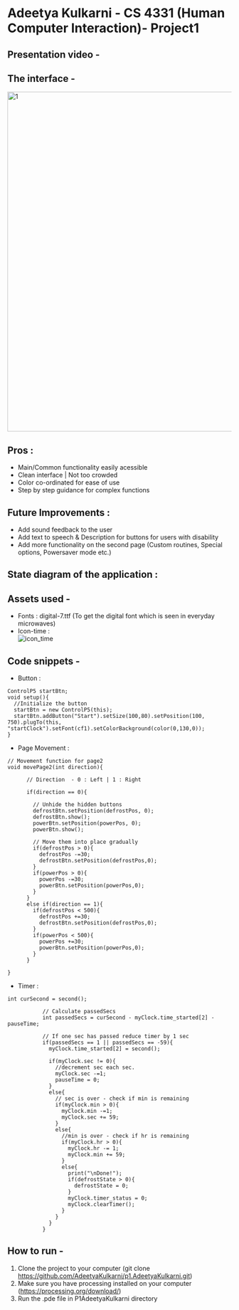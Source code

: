 # Adeetya Kulkarni - CS 4331 (Human Computer Interaction)- Project1  

## Presentation video -  


## The interface -  

<img width="764" alt="1" src="https://user-images.githubusercontent.com/43662207/109364453-7a566380-7854-11eb-9942-67cf6683ac1f.png">

## Pros :  
- Main/Common functionality easily acessible
- Clean interface | Not too crowded
- Color co-ordinated for ease of use
- Step by step guidance for complex functions

## Future Improvements :  
- Add sound feedback to the user  
- Add text to speech & Description for buttons for users with disability
- Add more functionality on the second page (Custom routines, Special options, Powersaver mode etc.)  

## State diagram of the application :


## Assets used -  
- Fonts : digital-7.ttf (To get the digital font which is seen in everyday microwaves)  
- Icon-time :   
  ![icon_time](https://user-images.githubusercontent.com/43662207/109363721-d61fed00-7852-11eb-97b2-87eb694d549c.jpg)
  
## Code snippets - 
- Button : 
```
ControlP5 startBtn;
void setup(){
  //Initialize the button
  startBtn = new ControlP5(this);
  startBtn.addButton("Start").setSize(100,80).setPosition(100, 750).plugTo(this, "startClock").setFont(cf1).setColorBackground(color(0,130,0));
}

```
- Page Movement :
```
// Movement function for page2
void movePage2(int direction){
       
      // Direction  - 0 : Left | 1 : Right
  
      if(direction == 0){
      
        // Unhide the hidden buttons
        defrostBtn.setPosition(defrostPos, 0);
        defrostBtn.show();
        powerBtn.setPosition(powerPos, 0);
        powerBtn.show();
        
        // Move them into place gradually
        if(defrostPos > 0){
          defrostPos -=30;
          defrostBtn.setPosition(defrostPos,0);
        }
        if(powerPos > 0){
          powerPos -=30;
          powerBtn.setPosition(powerPos,0);
        }
      }
      else if(direction == 1){
        if(defrostPos < 500){
          defrostPos +=30;
          defrostBtn.setPosition(defrostPos,0);
        }
        if(powerPos < 500){
          powerPos +=30;
          powerBtn.setPosition(powerPos,0);
        }
      }

}

```
- Timer : 

```
int curSecond = second();
           
           // Calculate passedSecs
           int passedSecs = curSecond - myClock.time_started[2] - pauseTime;
           
           // If one sec has passed reduce timer by 1 sec
           if(passedSecs == 1 || passedSecs == -59){
             myClock.time_started[2] = second();
             
             if(myClock.sec != 0){
               //decrement sec each sec.
               myClock.sec -=1;
               pauseTime = 0;
             }
             else{
               // sec is over - check if min is remaining
               if(myClock.min > 0){
                 myClock.min -=1;
                 myClock.sec += 59;
               }
               else{
                 //min is over - check if hr is remaining
                 if(myClock.hr > 0){
                   myClock.hr -= 1;
                   myClock.min += 59;
                 }
                 else{
                   print("\nDone!");
                   if(defrostState > 0){
                     defrostState = 0;
                   }
                   myClock.timer_status = 0;
                   myClock.clearTimer();
                 }
               }
             }
           }

```


## How to run - 
1. Clone the project to your computer (git clone https://github.com/AdeetyaKulkarni/p1.AdeetyaKulkarni.git)  
2. Make sure you have processing installed on your computer (https://processing.org/download/)  
3. Run the .pde file in P1AdeetyaKulkarni directory  



